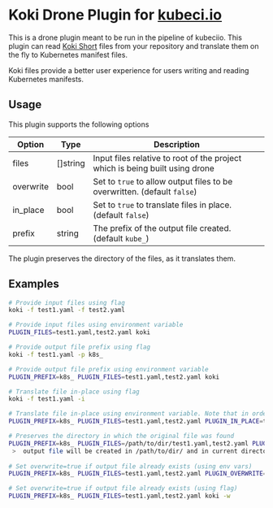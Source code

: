 # Koki Drone Plugin for [kubeci.io](https://github.com/kubeciio)

This is a drone plugin meant to be run in the pipeline of kubeciio. This plugin can read [Koki Short](https://www.koki.io) files from your repository and translate them on the fly to Kubernetes manifest files. 

Koki files provide a better user experience for users writing and reading Kubernetes manifests. 

## Usage

This plugin supports the following options

| Option | Type | Description | 
|--------|------|-------------|
| files  | []string | Input files relative to root of the project which is being built using drone |
| overwrite | bool | Set to `true` to allow output files to be overwritten. (default `false`) |
| in_place | bool | Set to `true` to translate files in place. (default `false`) |
| prefix | string | The prefix of the output file created. (default `kube_`) |

The plugin preserves the directory of the files, as it translates them. 

## Examples

```bash
# Provide input files using flag
koki -f test1.yaml -f test2.yaml

# Provide input files using environment variable
PLUGIN_FILES=test1.yaml,test2.yaml koki 

# Provide output file prefix using flag
koki -f test1.yaml -p k8s_

# Provide output file prefix using environment variable
PLUGIN_PREFIX=k8s_ PLUGIN_FILES=test1.yaml,test2.yaml koki

# Translate file in-place using flag
koki -f test1.yaml -i

# Translate file in-place using environment variable. Note that in order to convert in-place, overwrite should be set to true 
PLUGIN_PREFIX=k8s_ PLUGIN_FILES=test1.yaml,test2.yaml PLUGIN_IN_PLACE=true PLUGIN_OVERWRITE=true koki

# Preserves the directory in which the original file was found
PLUGIN_PREFIX=k8s_ PLUGIN_FILES=/path/to/dir/test1.yaml,test2.yaml PLUGIN_IN_PLACE=true koki
 >  output file will be created in /path/to/dir/ and in current directory
 
# Set overwrite=true if output file already exists (using env vars)
PLUGIN_PREFIX=k8s_ PLUGIN_FILES=test1.yaml,test2.yaml PLUGIN_OVERWRITE=true koki

# Set overwrite=true if output file already exists (using flag)
PLUGIN_PREFIX=k8s_ PLUGIN_FILES=test1.yaml,test2.yaml koki -w
